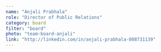 ```yaml
---
name: "Anjali Prabhala"
role: "Director of Public Relations"
category: board
filter: "board"
photo: "team-board-anjali"
link: "http://linkedin.com/in/anjali-prabhala-008731139"
---
```

